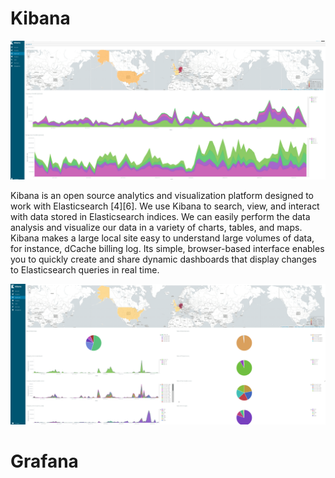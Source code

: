 
# Kibana

![Main Dashboard](images/kibana.png)

Kibana is an open source analytics and visualization platform designed to work with Elasticsearch [4][6]. We use Kibana to search, view, and interact with data stored in Elasticsearch indices. We can easily perform the data analysis and visualize our data in a variety of charts, tables, and maps. Kibana makes a large local site easy to understand large volumes of data, for instance, dCache billing log. Its simple, browser-based interface enables you to quickly create and share dynamic dashboards that display changes to Elasticsearch queries in real time.


![Main Error Dashboard](images/kibana_error.png)


# Grafana

